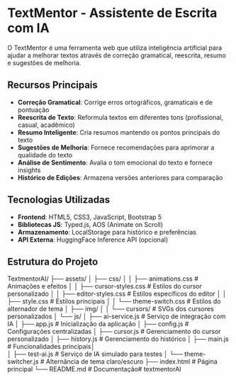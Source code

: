 # TextMentor - Assistente de Escrita com IA

O TextMentor é uma ferramenta web que utiliza inteligência artificial para ajudar a melhorar textos através de correção gramatical, reescrita, resumo e sugestões de melhoria.

## Recursos Principais

- **Correção Gramatical**: Corrige erros ortográficos, gramaticais e de pontuação
- **Reescrita de Texto**: Reformula textos em diferentes tons (profissional, casual, acadêmico)
- **Resumo Inteligente**: Cria resumos mantendo os pontos principais do texto
- **Sugestões de Melhoria**: Fornece recomendações para aprimorar a qualidade do texto
- **Análise de Sentimento**: Avalia o tom emocional do texto e fornece insights
- **Histórico de Edições**: Armazena versões anteriores para comparação

## Tecnologias Utilizadas

- **Frontend**: HTML5, CSS3, JavaScript, Bootstrap 5
- **Bibliotecas JS**: Typed.js, AOS (Animate on Scroll)
- **Armazenamento**: LocalStorage para histórico e preferências
- **API Externa**: HuggingFace Inference API (opcional)

## Estrutura do Projeto

TextmentorAI/
├── assets/
│   ├── css/
│   │   ├── animations.css       # Animações e efeitos
│   │   ├── cursor-styles.css    # Estilos do cursor personalizado
│   │   ├── editor-styles.css    # Estilos específicos do editor
│   │   ├── style.css            # Estilos principais
│   │   └── theme-switch.css     # Estilos do alternador de tema
│   ├── img/
│   │   └── cursors/             # SVGs dos cursores personalizados
│   └── js/
│       ├── ai-service.js        # Serviço de integração com IA
│       ├── app.js               # Inicialização da aplicação
│       ├── config.js            # Configurações centralizadas
│       ├── cursor.js            # Gerenciamento do cursor personalizado
│       ├── history.js           # Gerenciamento do histórico
│       ├── main.js              # Funcionalidades principais│       
│       ├── test-ai.js           # Serviço de IA simulado para testes
│       └── theme-switcher.js    # Alternância de tema claro/escuro
├── index.html                   # Página principal
└── README.md                    # Documentação#   t e x t m e n t o r A I  
 